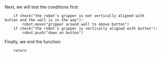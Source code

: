 

Next, we will test the conditions first:

```
    if check("the robot's gripper is not vertically aligned with button and the wall is in the way"):
        robot.move("gripper around wall to above button")
    if check("the robot's gripper is vertically aligned with button"):
        robot.push("down on button")
```
Finally, we end the function:

```
    return
```